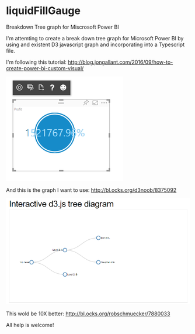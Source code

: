 # liquidFillGauge
Breakdown Tree graph for Miscrosoft Power BI

I'm attemting to create a break down tree graph for Microsoft Power BI by using and existent D3 javascript graph and incorporating into a Typescript file.

I'm following this tutorial:
http://blog.jongallant.com/2016/09/how-to-create-power-bi-custom-visual/

![Alt text](https://github.com/fsrodriguezm/liquidFillGauge/blob/master/liquidGauge.PNG?raw=true "Optional Title")

And this is the graph I want to use:
http://bl.ocks.org/d3noob/8375092

![Alt text](https://github.com/fsrodriguezm/liquidFillGauge/blob/master/tree.PNG?raw=true "Optional Title")

This wold be 10X better:
http://bl.ocks.org/robschmuecker/7880033

All help is welcome!
